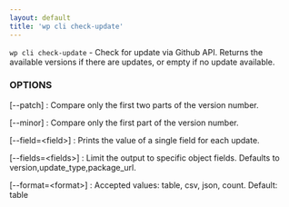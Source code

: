 ```yaml
---
layout: default
title: 'wp cli check-update'
---
```


`wp cli check-update` - Check for update via Github API. Returns the available versions if there are updates, or empty if no update available.

### OPTIONS

[\--patch]
: Compare only the first two parts of the version number.

[\--minor]
: Compare only the first part of the version number.

[\--field=&lt;field&gt;]
: Prints the value of a single field for each update.

[\--fields=&lt;fields&gt;]
: Limit the output to specific object fields. Defaults to version,update_type,package_url.

[\--format=&lt;format&gt;]
: Accepted values: table, csv, json, count. Default: table

